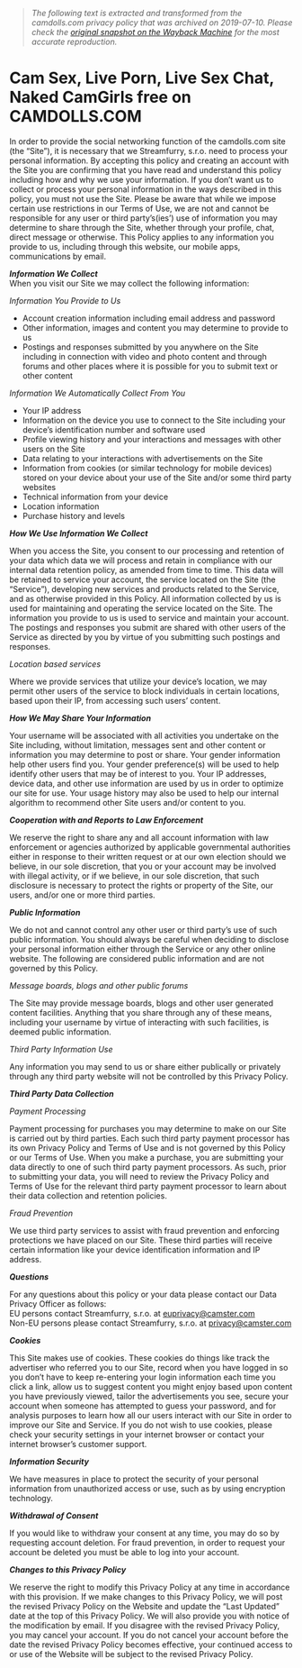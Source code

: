 > *The following text is extracted and transformed from the camdolls.com privacy policy that was archived on 2019-07-10. Please check the [original snapshot on the Wayback Machine](https://web.archive.org/web/20190710132512id_/http%3A//camdolls.com/support/privacy.htm) for the most accurate reproduction.*

# Cam Sex, Live Porn, Live Sex Chat, Naked CamGirls free on CAMDOLLS.COM

In order to provide the social networking function of the camdolls.com site (the “Site”), it is necessary that we Streamfurry, s.r.o. need to process your personal information. By accepting this policy and creating an account with the Site you are confirming that you have read and understand this policy including how and why we use your information. If you don’t want us to collect or process your personal information in the ways described in this policy, you must not use the Site. Please be aware that while we impose certain use restrictions in our Terms of Use, we are not and cannot be responsible for any user or third party’s(ies’) use of information you may determine to share through the Site, whether through your profile, chat, direct message or otherwise. This Policy applies to any information you provide to us, including through this website, our mobile apps, communications by email. 

**_Information We Collect_**  
When you visit our Site we may collect the following information: 

_Information You Provide to Us_

  * Account creation information including email address and password
  * Other information, images and content you may determine to provide to us
  * Postings and responses submitted by you anywhere on the Site including in connection with video and photo content and through forums and other places where it is possible for you to submit text or other content 



_Information We Automatically Collect From You_

  * Your IP address
  * Information on the device you use to connect to the Site including your device’s identification number and software used 
  * Profile viewing history and your interactions and messages with other users on the Site 
  * Data relating to your interactions with advertisements on the Site
  * Information from cookies (or similar technology for mobile devices) stored on your device about your use of the Site and/or some third party websites 
  * Technical information from your device
  * Location information
  * Purchase history and levels



**_How We Use Information We Collect_**

When you access the Site, you consent to our processing and retention of your data which data we will process and retain in compliance with our internal data retention policy, as amended from time to time. This data will be retained to service your account, the service located on the Site (the “Service”), developing new services and products related to the Service, and as otherwise provided in this Policy. All information collected by us is used for maintaining and operating the service located on the Site. The information you provide to us is used to service and maintain your account. The postings and responses you submit are shared with other users of the Service as directed by you by virtue of you submitting such postings and responses. 

_Location based services_

Where we provide services that utilize your device’s location, we may permit other users of the service to block individuals in certain locations, based upon their IP, from accessing such users’ content. 

**_How We May Share Your Information_**

Your username will be associated with all activities you undertake on the Site including, without limitation, messages sent and other content or information you may determine to post or share. Your gender information help other users find you. Your gender preference(s) will be used to help identify other users that may be of interest to you. Your IP addresses, device data, and other use information are used by us in order to optimize our site for use. Your usage history may also be used to help our internal algorithm to recommend other Site users and/or content to you. 

**_Cooperation with and Reports to Law Enforcement_**

We reserve the right to share any and all account information with law enforcement or agencies authorized by applicable governmental authorities either in response to their written request or at our own election should we believe, in our sole discretion, that you or your account may be involved with illegal activity, or if we believe, in our sole discretion, that such disclosure is necessary to protect the rights or property of the Site, our users, and/or one or more third parties. 

**_Public Information_**

We do not and cannot control any other user or third party’s use of such public information. You should always be careful when deciding to disclose your personal information either through the Service or any other online website. The following are considered public information and are not governed by this Policy. 

_Message boards, blogs and other public forums_

The Site may provide message boards, blogs and other user generated content facilities. Anything that you share through any of these means, including your username by virtue of interacting with such facilities, is deemed public information. 

_Third Party Information Use_

Any information you may send to us or share either publically or privately through any third party website will not be controlled by this Privacy Policy. 

**_Third Party Data Collection_**

_Payment Processing_

Payment processing for purchases you may determine to make on our Site is carried out by third parties. Each such third party payment processor has its own Privacy Policy and Terms of Use and is not governed by this Policy or our Terms of Use. When you make a purchase, you are submitting your data directly to one of such third party payment processors. As such, prior to submitting your data, you will need to review the Privacy Policy and Terms of Use for the relevant third party payment processor to learn about their data collection and retention policies. 

_Fraud Prevention_

We use third party services to assist with fraud prevention and enforcing protections we have placed on our Site. These third parties will receive certain information like your device identification information and IP address. 

**_Questions_**

For any questions about this policy or your data please contact our Data Privacy Officer as follows:  
EU persons contact Streamfurry, s.r.o. at euprivacy@camster.com  
Non-EU persons please contact Streamfurry, s.r.o. at privacy@camster.com 

**_Cookies_**

This Site makes use of cookies. These cookies do things like track the advertiser who referred you to our Site, record when you have logged in so you don’t have to keep re-entering your login information each time you click a link, allow us to suggest content you might enjoy based upon content you have previously viewed, tailor the advertisements you see, secure your account when someone has attempted to guess your password, and for analysis purposes to learn how all our users interact with our Site in order to improve our Site and Service. If you do not wish to use cookies, please check your security settings in your internet browser or contact your internet browser’s customer support. 

**_Information Security_**

We have measures in place to protect the security of your personal information from unauthorized access or use, such as by using encryption technology. 

**_Withdrawal of Consent_**

If you would like to withdraw your consent at any time, you may do so by requesting account deletion. For fraud prevention, in order to request your account be deleted you must be able to log into your account. 

**_Changes to this Privacy Policy_**

We reserve the right to modify this Privacy Policy at any time in accordance with this provision. If we make changes to this Privacy Policy, we will post the revised Privacy Policy on the Website and update the “Last Updated” date at the top of this Privacy Policy. We will also provide you with notice of the modification by email. If you disagree with the revised Privacy Policy, you may cancel your account. If you do not cancel your account before the date the revised Privacy Policy becomes effective, your continued access to or use of the Website will be subject to the revised Privacy Policy. 
